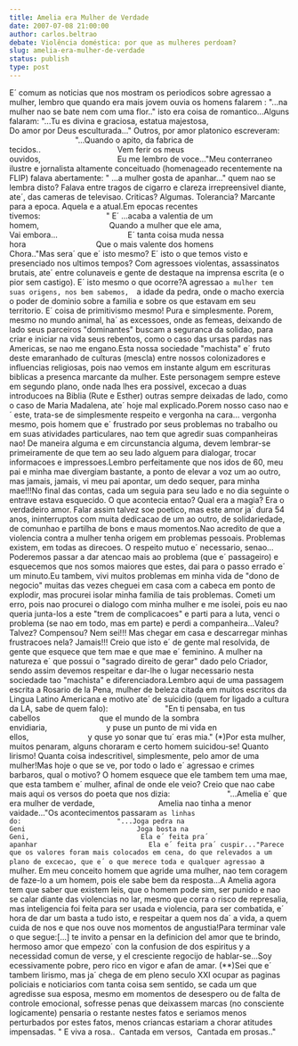 ```yaml
---
title: Amelia era Mulher de Verdade
date: 2007-07-08 21:00:00
author: carlos.beltrao
debate: Violência doméstica: por que as mulheres perdoam?
slug: amelia-era-mulher-de-verdade
status: publish 
type: post
---
```


E´ comum as noticias que nos mostram os periodicos sobre agressao a mulher, lembro que quando era mais jovem ouvia os homens falarem : "...na mulher nao se bate nem com uma flor.." isto era coisa de romantico...Alguns falaram: "...Tu es divina e graciosa, estatua majestosa,                                  Do amor por Deus esculturada..." Outros, por amor platonico escreveram:                               "...Quando o apito, da fabrica de tecidos..                                   Vem ferir os meus ouvidos,                                   Eu me lembro de voce..."Meu conterraneo ilustre e jornalista altamente conceituado (homenageado recentemente na FLIP) falava abertamente: " ...a mulher gosta de apanhar..." quem nao se lembra disto? Falava entre tragos de cigarro e clareza irrepreensivel diante, ate´, das cameras de televisao. Criticas? Algumas. Tolerancia? Marcante para a epoca. Aquela e a atual.Em epocas recentes tivemos:                              " E´ ...acaba a valentia de um homem,                                Quando a mulher que ele ama,                                Vai embora...                                E´ tanta coisa muda nessa hora                                Que o mais valente dos homens                                Chora.."Mas sera´ que e´ isto mesmo? E´ isto o que temos visto e presenciado nos ultimos tempos? Com agressoes violentas, assassinatos brutais, ate´ entre colunaveis e gente de destaque na imprensa escrita (e o pior sem castigo). E´ isto mesmo o que ocorre?A agressao `a mulher tem suas origens, nos bem sabemos,  `a idade da pedra, onde o macho exercia o poder de dominio sobre a familia e sobre os que estavam em seu territorio. E´ coisa de primitivismo mesmo! Pura e simplesmente. Porem, mesmo no mundo animal, ha´ as excessoes, onde as femeas, deixando de lado seus parceiros "dominantes" buscam a seguranca da solidao, para criar e iniciar na vida seus rebentos, como o caso das ursas pardas nas Americas, se nao me engano.Esta nossa sociedade "machista" e´ fruto deste emaranhado de culturas (mescla) entre nossos colonizadores e influencias religiosas, pois nao vemos em instante algum em escrituras biblicas a presenca marcante da mulher. Este personagem sempre esteve em segundo plano, onde nada lhes era possivel, excecao a duas introducoes na Biblia (Rute e Esther) outras sempre deixadas de lado, como o caso de Maria Madalena, ate´ hoje mal explicado.Porem nosso caso nao e´ este, trata-se de simplesmente respeito e vergonha na cara... vergonha mesmo, pois homem que e´ frustrado por seus problemas no trabalho ou em suas atividades particulares, nao tem que agredir suas companheiras nao! De maneira alguma e em circunstancia alguma, devem lembrar-se primeiramente de que tem ao seu lado alguem para dialogar, trocar informacoes e impressoes.Lembro perfeitamente que nos idos de 60, meu pai e minha mae divergiam bastante, a ponto de elevar a voz um ao outro, mas jamais, jamais, vi meu pai apontar, um dedo sequer, para minha mae!!!No final das contas, cada um seguia para seu lado e no dia seguinte o entrave estava esquecido. O que acontecia entao? Qual era a magia? Era o verdadeiro amor. Falar assim talvez soe poetico, mas este amor ja´ dura 54 anos, ininterruptos com muita dedicacao de um ao outro, de solidariedade, de comunhao e partilha de bons e maus momentos.Nao acredito de que a violencia contra a mulher tenha origem em problemas pessoais. Problemas existem, em todas as direcoes. O respeito mutuo e´ necessario, senao... Poderemos passar a dar atencao mais ao problema (que e´ passageiro) e esquecemos que nos somos maiores que estes, dai para o passo errado e´ um minuto.Eu tambem, vivi muitos problemas em minha vida de "dono de negocio" muitas das vezes cheguei em casa com a cabeca em ponto de explodir, mas procurei isolar minha familia de tais problemas. Cometi um erro, pois nao procurei o dialogo com minha mulher e me isolei, pois eu nao queria junta-los a este "trem de complicacoes" e parti para a luta, venci o problema (se nao em todo, mas em parte) e perdi a companheira...Valeu? Talvez? Compensou? Nem sei!!! Mas chegar em casa e descarregar minhas frustracoes nela? Jamais!!! Creio que isto e´ de gente mal resolvida, de gente que esquece que tem mae e que mae e´ feminino. A mulher na natureza e´ que possui o "sagrado direito de gerar" dado pelo Criador, sendo assim devemos respeitar e dar-lhe o lugar necessario nesta sociedade tao "machista" e diferenciadora.Lembro aqui de uma passagem escrita a Rosario de la Pena, mulher de beleza citada em muitos escritos da Lingua Latino Americana e motivo ate´ de suicidio (quem for ligado a cultura da LA, sabe de quem falo):                          "En ti pensaba, en tus cabellos                           que el mundo de la sombra envidiaria,                           y puse un punto de mi vida en ellos,                           y quse yo sonar que tu´ eras mia." (\*)Por esta mulher, muitos penaram, alguns choraram e certo homem suicidou-se! Quanto lirismo! Quanta coisa indescritivel, simplesmente, pelo amor de uma mulher!Mas hoje o que se ve, por todo o lado e´ agressao e crimes barbaros, qual o motivo? O homem esquece que ele tambem tem uma mae, que esta tambem e´ mulher, afinal de onde ele veio? Creio que nao cabe mais aqui os versos do poeta que nos dizia:                          "...Amelia e´ que era mulher de verdade,                             Amelia nao tinha a menor vaidade..."Os acontecimentos passaram `as linhas do:                        "...Joga pedra na Geni                            Joga bosta na Geni,                            Ela e´ feita pra´ apanhar                            Ela e´ feita pra´ cuspir..."Parece que os valores foram mais colocados em cena, do que relevados a um plano de excecao, que e´ o que merece toda e qualquer agressao `a mulher. Em meu conceito homem que agride uma mulher, nao tem coragem de faze-lo a um homem, pois ele sabe bem da resposta...A Amelia agora tem que saber que existem leis, que o homem pode sim, ser punido e nao se calar diante das violencias no lar, mesmo que corra o risco de represalia, mas inteligencia foi feita para ser usada e violencia, para ser combatida, e´ hora de dar um basta a tudo isto, e respeitar a quem nos da´ a vida, a quem cuida de nos e que nos ouve nos momentos de angustia!Para terminar vale o que segue:[...] te invito a pensar en la definicion del amor que te brindo, hermoso amor que empezo´ con la confusion de dos espiritus y a necessidad comun de verse, y el cresciente regocijo de hablar-se...Soy ecessivamente pobre, pero rico en vigor e afan de amar. (\*\*)Sei que e´ tambem lirismo, mas ja´ chega de em pleno seculo XXI ocupar as paginas policiais e noticiarios com tanta coisa sem sentido, se cada um que agredisse sua esposa, mesmo em momentos de desespero ou de falta de controle emocional, sofresse penas que deixassem marcas (no consciente logicamente) pensaria o restante nestes fatos e seriamos menos perturbados por estes fatos, menos criancas estariam a chorar atitudes impensadas. " E viva a rosa..  Cantada em versos,  Cantada em prosas.."
